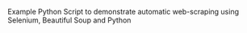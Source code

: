 Example Python Script to demonstrate automatic web-scraping using Selenium, Beautiful Soup and Python
